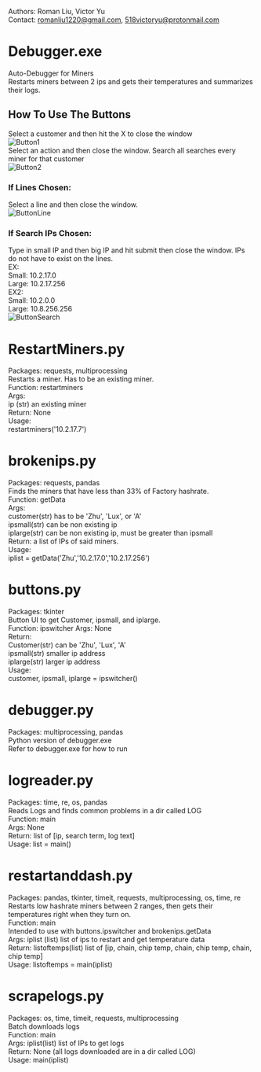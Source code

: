 Authors: Roman Liu, Victor Yu\
Contact: romanliu1220@gmail.com, 518victoryu@protonmail.com
# Debugger.exe
Auto-Debugger for Miners\
Restarts miners between 2 ips and gets their temperatures and summarizes their logs.
## How To Use The Buttons
Select a customer and then hit the X to close the window\
![Button1](https://i.imgur.com/KhNjpeO.png)\
Select an action and then close the window. Search all searches every miner for that customer\
![Button2](https://i.imgur.com/9aU6ffW.png)
### If Lines Chosen:
Select a line and then close the window.\
![ButtonLine](https://i.imgur.com/Ztog1uv.png)
### If Search IPs Chosen:
Type in small IP and then big IP and hit submit then close the window. IPs do not have to exist on the lines.\
EX: \
Small: 10.2.17.0\
Large: 10.2.17.256\
EX2: \
Small: 10.2.0.0\
Large: 10.8.256.256\
![ButtonSearch](https://i.imgur.com/Ts42wDe.png)
# RestartMiners.py
Packages: requests, multiprocessing\
Restarts a miner. Has to be an existing miner.\
Function: restartminers\
Args: \
ip (str) an existing miner\
Return: None\
Usage:\
restartminers('10.2.17.7')
# brokenips.py
Packages: requests, pandas\
Finds the miners that have less than 33% of Factory hashrate.\
Function: getData\
Args: \
customer(str) has to be 'Zhu', 'Lux', or 'A'\
ipsmall(str) can be non existing ip\
iplarge(str) can be non existing ip, must be greater than ipsmall\
Return: a list of IPs of said miners.\
Usage:\
iplist = getData('Zhu','10.2.17.0','10.2.17.256')
# buttons.py
Packages: tkinter\
Button UI to get Customer, ipsmall, and iplarge.\
Function: ipswitcher
Args: None\
Return:\
Customer(str) can be 'Zhu', 'Lux', 'A'\
ipsmall(str) smaller ip address\
iplarge(str) larger ip address\
Usage:\
customer, ipsmall, iplarge = ipswitcher()
# debugger.py
Packages: multiprocessing, pandas\
Python version of debugger.exe\
Refer to debugger.exe for how to run
# logreader.py
Packages: time, re, os, pandas\
Reads Logs and finds common problems in a dir called LOG\
Function: main\
Args: None\
Return: list of [ip, search term, log text]\
Usage: list = main()
# restartanddash.py
Packages: pandas, tkinter, timeit, requests, multiprocessing, os, time, re\
Restarts low hashrate miners between 2 ranges, then gets their temperatures right when they turn on.\
Function: main\
Intended to use with buttons.ipswitcher and brokenips.getData\
Args: iplist (list) list of ips to restart and get temperature data\
Return: listoftemps(list) list of [ip, chain, chip temp, chain, chip temp, chain, chip temp]\
Usage: listoftemps = main(iplist)
# scrapelogs.py
Packages: os, time, timeit, requests, multiprocessing\
Batch downloads logs\
Function: main\
Args: iplist(list) list of IPs to get logs\
Return: None (all logs downloaded are in a dir called LOG)\
Usage: main(iplist)

